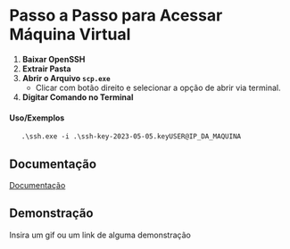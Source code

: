 # Passo a Passo para Acessar Máquina Virtual

1. **Baixar OpenSSH**
2. **Extrair Pasta**
3. **Abrir o Arquivo `scp.exe`**
   - Clicar com botão direito e selecionar a opção de abrir via terminal.
4. **Digitar Comando no Terminal**
 


#### Uso/Exemplos

```shell
   .\ssh.exe -i .\ssh-key-2023-05-05.keyUSER@IP_DA_MAQUINA

```


## Documentação

[Documentação](https://link-da-documentação)


## Demonstração

Insira um gif ou um link de alguma demonstração

